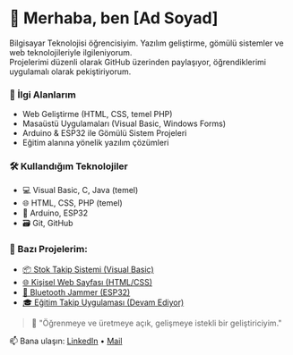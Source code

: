 # 👋 Merhaba, ben [Ad Soyad]

Bilgisayar Teknolojisi öğrencisiyim. Yazılım geliştirme, gömülü sistemler ve web teknolojileriyle ilgileniyorum.  
Projelerimi düzenli olarak GitHub üzerinden paylaşıyor, öğrendiklerimi uygulamalı olarak pekiştiriyorum.

### 🚀 İlgi Alanlarım
- Web Geliştirme (HTML, CSS, temel PHP)
- Masaüstü Uygulamaları (Visual Basic, Windows Forms)
- Arduino & ESP32 ile Gömülü Sistem Projeleri
- Eğitim alanına yönelik yazılım çözümleri

### 🛠️ Kullandığım Teknolojiler
- 💻 Visual Basic, C, Java (temel)
- 🌐 HTML, CSS, PHP (temel)
- 🔌 Arduino, ESP32
- 🗃️ Git, GitHub

### 📂 Bazı Projelerim:
- [📦 Stok Takip Sistemi (Visual Basic)](https://github.com/mxrtkoc/stok-takip)
- [🌐 Kişisel Web Sayfası (HTML/CSS)](https://github.com/mxrtkoc/kisisel-site)
- [📶 Bluetooth Jammer (ESP32)](https://github.com/mxrtkoc/bluetooth-jammer)
- [🎓 Eğitim Takip Uygulaması (Devam Ediyor)](https://github.com/mxrtkoc/egitim-takip)

> 💬 "Öğrenmeye ve üretmeye açık, gelişmeye istekli bir geliştiriciyim."

📫 Bana ulaşın: [LinkedIn](https://www.linkedin.com/in/mert-ko%C3%A7-g/) • [Mail](52mert.koc@gmail.com)
